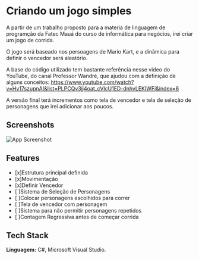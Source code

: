 
# Criando um jogo simples

A partir de um trabalho proposto para a materia de linguagem de programção da Fatec Mauá do curso de informática para negócios, irei criar um jogo de corrida.

O jogo será baseado nos persoagens de Mario Kart, e a dinâmica para definir o vencedor será aleatório. 

A base do código utilizado tem bastante referência nesse video do YouTube, do canal Professor Wandré, que ajudou com a definição de alguns conceitos: https://www.youtube.com/watch?v=Hv17szupnAI&list=PLPCQv3jj4oat_cVIcU1ED-dnhvLEKIWFj&index=6

A versão final terá incrementos como tela de vencedor e tela de seleção de personagens que irei adicionar aos poucos. 


## Screenshots

![App Screenshot](https://imgur.com/OpO52nC.png)


## Features

- [x]Estrutura principal definida
- [x]Movimentação 
- [x]Definir Vencedor
- [ ]Sistema de Seleção de Personagens
- [ ]Colocar personagens escolhidos para correr
- [ ]Tela de vencedor com personagem
- [ ]Sistema para não permitir personagens repetidos
- [ ]Contagem Regressiva antes de começar corrida




## Tech Stack

**Linguagem:** C#, Microsoft Visual Studio. 
